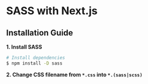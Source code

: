 # SASS with Next.js

## Installation Guide

**1. Install SASS**

```bash
# Install dependencies
$ npm install -D sass
```

**2. Change CSS filename from `*.css` into `*.(sass|scss)`**
